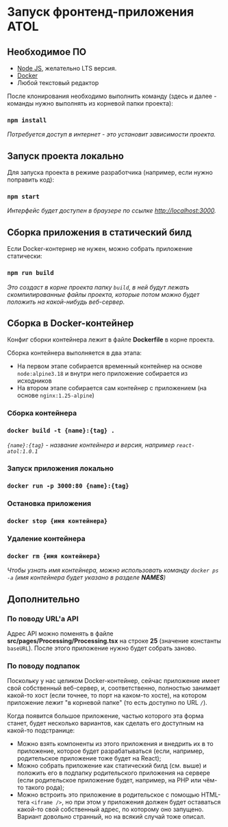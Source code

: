 # Запуск фронтенд-приложения ATOL

## Необходимое ПО
* [Node JS](https://nodejs.org/en), желательно LTS версия.
* [Docker](https://www.docker.com/)
* Любой текстовый редактор

После клонирования необходимо выполнить команду (здесь и далее - команды нужно выполнять из корневой папки проекта):

### `npm install`
*Потребуется доступ в интернет - это установит зависимости проекта.*

## Запуск проекта локально
Для запуска проекта в режиме разработчика (например, если нужно поправить код):
### `npm start`
*Интерфейс будет доступен в браузере по ссылке [http://localhost:3000](http://localhost:3000).*

## Сборка приложения в статический билд
Если Docker-контернер не нужен, можно собрать приложение статически:
### `npm run build`
*Это создаст в корне проекта папку `build`, в ней будут лежать скомпилированные файлы проекта, которые потом можно будет 
положить на какой-нибудь веб-сервер.*

## Сборка в Docker-контейнер
Конфиг сборки контейнера лежит в файле **Dockerfile** в корне проекта.

Сборка контейнера выполняется в два этапа:
* На первом этапе собирается временный контейнер на основе `node:alpine3.18` и внутри него приложение собирается из исходников
* На втором этапе собирается сам контейнер с приложением (на основе `nginx:1.25-alpine`)

### Сборка контейнера
### `docker build -t {name}:{tag} .` 

*`{name}:{tag}` - название контейнера и версия, например `react-atol:1.0.1`*

### Запуск приложения локально
### `docker run -p 3000:80 {name}:{tag}`

### Остановка приложения
### `docker stop {имя контейнера}`

### Удаление контейнера
### `docker rm {имя контейнера}`

*Чтобы узнать имя контейнера, можно использовать команду `docker ps -a` (имя контейнера будет указано в разделе **NAMES**)*

## Дополнительно
### По поводу URL'а API
Адрес API можно поменять в файле **src/pages/Processing/Processing.tsx** на строке **25** (значение константы `baseURL`). 
После этого приложение нужно будет собрать заново.

### По поводу подпапок
Поскольку у нас целиком Docker-контейнер, сейчас приложение имеет свой собственный веб-сервер, и, соответственно, 
полностью занимает какой-то хост (если точнее, то порт на каком-то хосте), на котором приложение лежит "в корневой 
папке" (то есть доступно по URL `/`).

Когда появится большое приложение, частью которого эта форма станет, будет несколько вариантов, как сделать его 
доступным на какой-то подстранице:
* Можно взять компоненты из этого приложения и внедрить их в то приложение, которое будет разрабатываться (если, 
например, родительское приложение тоже будет на React);
* Можно собрать приложение как статический билд (см. выше) и положить его в подпапку родительского приложения на сервере
(если родительское приложение будет, например, на PHP или чём-то такого рода);
* Можно встроить это приложение в родительское с помощью HTML-тега `<iframe />`, но при этом у приложения должен будет
оставаться какой-то свой собственный адрес, по которому оно запущено. Вариант довольно странный, но на всякий случай
тоже описал.
